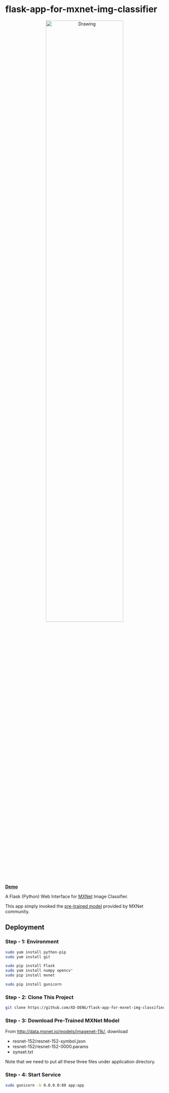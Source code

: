 # flask-app-for-mxnet-img-classifier

<p align="center">
<img src="https://raw.githubusercontent.com/XD-DENG/flask-app-for-mxnet-img-classifier/master/static/img/screenshot.png" alt="Drawing" style="width:70%;"/>
</p>

[**Demo**](http://side-1.seekingqed.com)

A Flask (Python) Web Interface for [MXNet](http://mxnet.io/) Image Classifier.

This app simply invoked the [pre-trained model](http://mxnet.io/tutorials/python/predict_image.html) provided by MXNet community. 

## Deployment

### Step - 1: Environment
```bash
sudo yum install python-pip
sudo yum install git

sudo pip install Flask
sudo yum install numpy opencv*
sudo pip install mxnet

sudo pip install gunicorn
```

### Step - 2: Clone This Project

```bash
git clone https://github.com/XD-DENG/flask-app-for-mxnet-img-classifier.git
```

### Step - 3: Download Pre-Trained MXNet Model

From http://data.mxnet.io/models/imagenet-11k/, download

- resnet-152/resnet-152-symbol.json
- resnet-152/resnet-152-0000.params
- synset.txt

Note that we need to put all these three files under application directory.

### Step - 4: Start Service

```bash
sudo gunicorn -b 0.0.0.0:80 app:app
```

